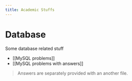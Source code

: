 ```yaml
---
title: Academic Stuffs
---
```


# Database

Some database related stuff
- [[MySQL problems]]
- [[MySQL problems with answers]]

> Answers are separately provided with an another file.